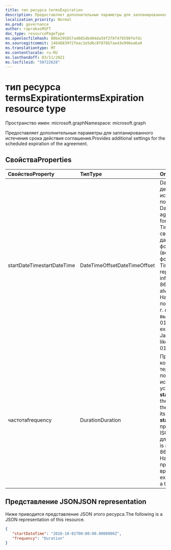 ```yaml
---
title: тип ресурса termsExpiration
description: Предоставляет дополнительные параметры для запланированного истечения срока действия соглашения.
localization_priority: Normal
ms.prod: governance
author: raprakasMSFT
doc_type: resourcePageType
ms.openlocfilehash: 80be295857a48854b404da59f2f8f479590fefdc
ms.sourcegitcommit: 14648839f2feac2e5d6c8f876b7ae43e996ea6a0
ms.translationtype: MT
ms.contentlocale: ru-RU
ms.lasthandoff: 03/11/2021
ms.locfileid: "50722628"
---
```

# <a name="termsexpiration-resource-type"></a><span data-ttu-id="38467-103">тип ресурса termsExpiration</span><span class="sxs-lookup"><span data-stu-id="38467-103">termsExpiration resource type</span></span>

<span data-ttu-id="38467-104">Пространство имен: microsoft.graph</span><span class="sxs-lookup"><span data-stu-id="38467-104">Namespace: microsoft.graph</span></span>

<span data-ttu-id="38467-105">Предоставляет дополнительные параметры для запланированного истечения срока действия соглашения.</span><span class="sxs-lookup"><span data-stu-id="38467-105">Provides additional settings for the scheduled expiration of the agreement.</span></span>

## <a name="properties"></a><span data-ttu-id="38467-106">Свойства</span><span class="sxs-lookup"><span data-stu-id="38467-106">Properties</span></span>

| <span data-ttu-id="38467-107">Свойство</span><span class="sxs-lookup"><span data-stu-id="38467-107">Property</span></span>                     | <span data-ttu-id="38467-108">Тип</span><span class="sxs-lookup"><span data-stu-id="38467-108">Type</span></span>                      | <span data-ttu-id="38467-109">Описание</span><span class="sxs-lookup"><span data-stu-id="38467-109">Description</span></span> |
| :--------------------------- | :------------------------ | :---------- |
| <span data-ttu-id="38467-110">startDateTime</span><span class="sxs-lookup"><span data-stu-id="38467-110">startDateTime</span></span>|<span data-ttu-id="38467-111">DateTimeOffset</span><span class="sxs-lookup"><span data-stu-id="38467-111">DateTimeOffset</span></span> | <span data-ttu-id="38467-112">DateTime, когда срок действия соглашения истекает для всех пользователей.</span><span class="sxs-lookup"><span data-stu-id="38467-112">The DateTime when the agreement is set to expire for all users.</span></span> <span data-ttu-id="38467-113">Тип Timestamp представляет сведения о времени и дате с использованием формата ISO 8601 (всегда применяется формат UTC).</span><span class="sxs-lookup"><span data-stu-id="38467-113">The Timestamp type represents date and time information using ISO 8601 format and is always in UTC time.</span></span> <span data-ttu-id="38467-114">Например, значение полуночи 1 января 2014 г. в формате UTC выглядит так: "2014-01-01T00:00:00Z".</span><span class="sxs-lookup"><span data-stu-id="38467-114">For example, midnight UTC on Jan 1, 2014 would look like this: '2014-01-01T00:00:00Z'.</span></span>|
| <span data-ttu-id="38467-115">частота</span><span class="sxs-lookup"><span data-stu-id="38467-115">frequency</span></span>| <span data-ttu-id="38467-116">Duration</span><span class="sxs-lookup"><span data-stu-id="38467-116">Duration</span></span> | <span data-ttu-id="38467-117">Представляет частоту, с которой срок действия терминов истекает после его первого истечения, как установлено **в startDateTime.**</span><span class="sxs-lookup"><span data-stu-id="38467-117">Represents the frequency at which the terms will expire, after its first expiration as set in **startDateTime**.</span></span> <span data-ttu-id="38467-118">Значение представлено в формате ISO 8601 для длительности.</span><span class="sxs-lookup"><span data-stu-id="38467-118">The value is represented in ISO 8601 format for durations.</span></span> <span data-ttu-id="38467-119">Например, `PT1M` представляет период времени 1 месяц.</span><span class="sxs-lookup"><span data-stu-id="38467-119">For example, `PT1M` represents a time period of 1 month.</span></span>|

## <a name="json-representation"></a><span data-ttu-id="38467-120">Представление JSON</span><span class="sxs-lookup"><span data-stu-id="38467-120">JSON representation</span></span>

<span data-ttu-id="38467-121">Ниже приводится представление JSON этого ресурса.</span><span class="sxs-lookup"><span data-stu-id="38467-121">The following is a JSON representation of this resource.</span></span>

<!-- {
  "blockType": "resource",
  "optionalProperties": [

  ],
  "@odata.type": "microsoft.graph.termsExpiration",
}-->

```json
{
   "startDateTime": "2018-10-01T00:00:00.0000000Z",
   "frequency": "Duration"
}
```

<!-- uuid: 8fcb5dbc-d5aa-4681-8e31-b001d5168d79
2015-10-25 14:57:30 UTC -->
<!--
{
  "type": "#page.annotation",
  "description": "termsExpiration complex type",
  "keywords": "",
  "section": "documentation",
  "tocPath": "",
  "suppressions": []
}
-->


